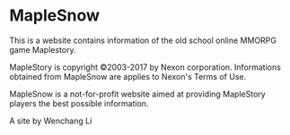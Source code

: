 # MapleSnow
This is a website contains information of the old school online MMORPG game Maplestory.

MapleStory is copyright ©2003-2017 by Nexon corporation. Informations obtained
from MapleSnow are applies to Nexon's Terms of Use.

MapleSnow is a not-for-profit website aimed at providing MapleStory
players the best possible information.

A site by Wenchang Li
